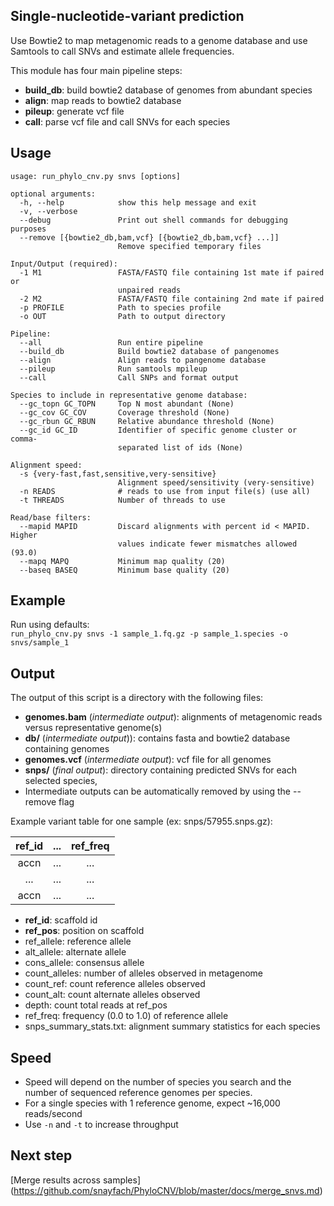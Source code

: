 ## Single-nucleotide-variant prediction
Use Bowtie2 to map metagenomic reads to a genome database and use Samtools to call SNVs and estimate allele frequencies.

This module has four main pipeline steps:  
* **build_db**: build bowtie2 database of genomes from abundant species  
* **align**: map reads to bowtie2 database  
* **pileup**: generate vcf file  
* **call**: parse vcf file and call SNVs for each species  

## Usage
```
usage: run_phylo_cnv.py snvs [options]

optional arguments:
  -h, --help            show this help message and exit
  -v, --verbose
  --debug               Print out shell commands for debugging purposes
  --remove [{bowtie2_db,bam,vcf} [{bowtie2_db,bam,vcf} ...]]
                        Remove specified temporary files

Input/Output (required):
  -1 M1                 FASTA/FASTQ file containing 1st mate if paired or
                        unpaired reads
  -2 M2                 FASTA/FASTQ file containing 2nd mate if paired
  -p PROFILE            Path to species profile
  -o OUT                Path to output directory

Pipeline:
  --all                 Run entire pipeline
  --build_db            Build bowtie2 database of pangenomes
  --align               Align reads to pangenome database
  --pileup              Run samtools mpileup
  --call                Call SNPs and format output

Species to include in representative genome database:
  --gc_topn GC_TOPN     Top N most abundant (None)
  --gc_cov GC_COV       Coverage threshold (None)
  --gc_rbun GC_RBUN     Relative abundance threshold (None)
  --gc_id GC_ID         Identifier of specific genome cluster or comma-
                        separated list of ids (None)

Alignment speed:
  -s {very-fast,fast,sensitive,very-sensitive}
                        Alignment speed/sensitivity (very-sensitive)
  -n READS              # reads to use from input file(s) (use all)
  -t THREADS            Number of threads to use

Read/base filters:
  --mapid MAPID         Discard alignments with percent id < MAPID. Higher
                        values indicate fewer mismatches allowed (93.0)
  --mapq MAPQ           Minimum map quality (20)
  --baseq BASEQ         Minimum base quality (20)
```

## Example

Run using defaults:  
`run_phylo_cnv.py snvs -1 sample_1.fq.gz -p sample_1.species -o snvs/sample_1`

## Output

The output of this script is a directory with the following files:  

* **genomes.bam** (*intermediate output*): alignments of metagenomic reads versus representative genome(s)  
* **db/** (*intermediate output*)): contains fasta and bowtie2 database containing genomes  
* **genomes.vcf** (*intermediate output*): vcf file for all genomes  
* **snps/** (*final output*): directory containing predicted SNVs for each selected species, 
* Intermediate outputs can be automatically removed by using the --remove flag

Example variant table for one sample (ex: snps/57955.snps.gz):

| ref_id      | ...      | ref_freq  |
| :----------: |:-------------:| :------------------: |
| accn|...         | ...        | 0.20              |
| ...           | ...           |   ...               |
| accn|...         | ...          |   0.35              |


* **ref_id**: scaffold id
* **ref_pos**: position on scaffold
* ref_allele: reference allele
* alt_allele: alternate allele
* cons_allele: consensus allele
* count_alleles: number of alleles observed in metagenome
* count_ref: count reference alleles observed
* count_alt: count alternate alleles observed
* depth: count total reads at ref_pos
* ref_freq: frequency (0.0 to 1.0) of reference allele
* snps_summary_stats.txt: alignment summary statistics for each species


## Speed
* Speed will depend on the number of species you search and the number of sequenced reference genomes per species.
* For a single species with 1 reference genome, expect ~16,000 reads/second
* Use `-n` and `-t` to increase throughput

## Next step
[Merge results across samples] (https://github.com/snayfach/PhyloCNV/blob/master/docs/merge_snvs.md)